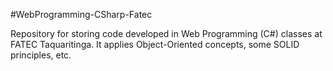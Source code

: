 #WebProgramming-CSharp-Fatec

Repository for storing code developed in Web Programming (C#) classes at FATEC Taquaritinga. It applies Object-Oriented concepts, some SOLID principles, etc.
